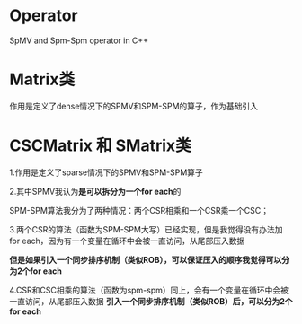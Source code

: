 # Operator
SpMV and Spm-Spm operator in C++

# Matrix类
作用是定义了dense情况下的SPMV和SPM-SPM的算子，作为基础引入

# CSCMatrix 和 SMatrix类

1.作用是定义了sparse情况下的SPMV和SPM-SPM算子

2.其中SPMV我认为**是可以拆分为一个for each**的

SPM-SPM算法我分为了两种情况：两个CSR相乘和一个CSR乘一个CSC；

3.两个CSR的算法（函数为SPM-SPM大写）已经实现，但是我觉得没有办法加for each，因为有一个变量在循环中会被一直访问，从尾部压入数据

**但是如果引入一个同步排序机制（类似ROB），可以保证压入的顺序我觉得可以分为2个for each**

4.CSR和CSC相乘的算法（函数为spm-spm）同上，会有一个变量在循环中会被一直访问，从尾部压入数据
**引入一个同步排序机制（类似ROB）后，可以分为2个for each**
